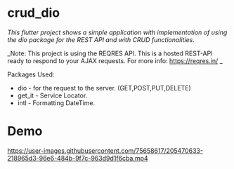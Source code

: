 # crud_dio
_This flutter project shows a simple application with implementation of using the dio package for the REST API and with CRUD functionalities_.

_Note: This project is using the REQRES API. This is a hosted REST-API ready to respond to your AJAX requests. For more info: https://reqres.in/ _

Packages Used:
- dio - for the request to the server. (GET,POST,PUT,DELETE)
- get_it - Service Locator.
- intl - Formatting DateTime.

# Demo
https://user-images.githubusercontent.com/75658617/205470633-218965d3-96e6-484b-9f7c-963d9d1f6cba.mp4


